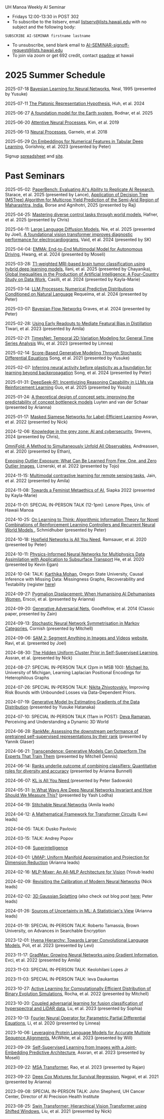 UH Manoa Weekly AI Seminar
- Fridays 12:00-13:30 in POST 302
- To subscribe to the listserv, email listserv@lists.hawaii.edu with no subject and the following body:
  
`SUBSCRIBE AI-SEMINAR firstname lastname`

- To unsubscribe, send blank email to AI-SEMINAR-signoff-request@lists.hawaii.edu
- To join via zoom or get 692 credit, contact [psadow](https://peterjsadowski.github.io/) at hawaii


# 2025 Summer Schedule

2025-07-18 [Bayesian Learning for Neural Networks](https://citeseerx.ist.psu.edu/document?repid=rep1&type=pdf&doi=db869fa192a3222ae4f2d766674a378e47013b1b), Neal, 1995 (presented by Yusuke)

2025-07-11 [The Platonic Representation Hypothesis](https://arxiv.org/abs/2405.07987), Huh, et al. 2024 

2025-06-27 [A foundation model for the Earth system](https://www.nature.com/articles/s41586-025-09005-y), Bodnar, et al. 2025

2025-06-20 [Attentive Neural Processes](https://arxiv.org/abs/1901.05761), Kim, et al. 2019 

2025-06-13 [Neural Processes](https://arxiv.org/abs/1807.01622), Garnelo, et al. 2018 

2025-05-29 [On Embeddings for Numerical Features in Tabular Deep Learning](https://arxiv.org/abs/2203.05556), Gorishniy, et al. 2023 (presented by Peter)

Signup [spreadsheet](https://docs.google.com/spreadsheets/d/1ah-JpoPwa59x--LdwsAmpWh5Tv3OvqMhBrs60mSTjKo/edit?usp=sharing) and [site](https://github.com/hawaii-ai/ai-seminar).


# Past Seminars

2025-05-02: [PaperBench: Evaluating AI's Ability to Replicate AI Research](https://arxiv.org/abs/2504.01848), Starace, et al. 2025 (presented by Lance), [Application of Decision Tree (M5Tree) Algorithm for Multicrop Yield Prediction of the Semi-Arid Region of Maharashtra, India](https://www.jsoftcivil.com/article_196446.html), Borse and Agnihotri, 2025 (presented by Raj)

2025-04-25: [Mastering diverse control tasks through world models](https://www.nature.com/articles/s41586-025-08744-2), Hafner, et al. 2025 (presented by Chris)

2025-04-11: [Large Language Diffusion Models](https://arxiv.org/abs/2502.09992), Nie, et al. 2025 (presented by Joel), [A foundational vision transformer improves diagnostic performance for electrocardiograms](https://www.nature.com/articles/s41746-023-00840-9), Vaid, et al. 2024 (presented by SK)

2025-04-04: [EMMA: End-to-End Multimodal Model for Autonomous Driving](https://arxiv.org/abs/2410.23262), Hwang, et al. 2024 (presented by Moseli)

2025-03-28: [T1-weighted MRI-based brain tumor classification using hybrid deep learning models](https://www.nature.com/articles/s41598-025-92020-w), Ilani, et al. 2025 (presented by Chayanika), [Global Inequalities in the Production of Artificial Intelligence: A Four-Country Study on Data Work](https://arxiv.org/abs/2410.14230), Casilli, et al. 2024 (presented by Kayla-Marie)

2025-03-14: [LLM Processes: Numerical Predictive Distributions Conditioned on Natural Language](https://arxiv.org/abs/2405.12856) Requeima, et al. 2024 (presented by Peter)

2025-03-07: [Bayesian Flow Networks](https://arxiv.org/abs/2308.07037) Graves, et al. 2024 (presented by Peter)

2025-02-28: [Using Early Readouts to Mediate Featural Bias in Distillation](https://arxiv.org/abs/2310.18590) Tiwari, et al. 2023 (presented by Amila)

2025-02-21: [TimesNet: Temporal 2D-Variation Modeling for General Time Series Analysis](https://arxiv.org/abs/2210.02186) Wu, et al. 2023 (presented by Linnea)

2025-02-14: [Score-Based Generative Modeling Through Stochastic Differential Equations](https://arxiv.org/abs/2011.13456) Song, et al. 2021 (presented by Yusuke)

2025-02-07: [Inferring neural activity before plasticity as a foundation for learning beyond backpropagation](https://www.nature.com/articles/s41593-023-01514-1) Song, et al. 2024 (presented by Peter)

2025-01-31: [DeepSeek-R1: Incentivizing Reasoning Capability in LLMs via Reinforcement Learning](https://github.com/deepseek-ai/DeepSeek-R1/blob/main/DeepSeek_R1.pdf) Guo, et al. 2025 (presented by Yosub)

2025-01-24: [A theoretical design of concept sets: improving the predictability of concept bottleneck models](https://openreview.net/forum?id=oTv6Qa12G0&noteId=IcK0rpehH9) Luyten and van der Schaar (presented by Arianna)

2025-01-17: [Masked Siamese Networks for Label-Efficient Learning](https://arxiv.org/abs/2204.07141) Assran, et al. 2022 (presented by Nick)

2024-12-06: [Knowledge in the grey zone: AI and cybersecurity](https://link.springer.com/article/10.1057/s42984-020-00007-w), Stevens, 2024 (presented by Chris),

[OmniFold: A Method to Simultaneously Unfold All Observables](https://arxiv.org/abs/1911.09107), Andreassen, et al. 2020 (presented by Ethan),

[Exposing Outlier Exposure: What Can Be Learned From Few, One, and Zero Outlier Images](https://arxiv.org/abs/2205.11474), Liznerski, et al. 2022 (presented by Tojo)

2024-11-15: [Multimodal contrastive learning for remote sensing tasks](https://arxiv.org/abs/2209.02329), Jain, et al. 2022 (presented by Amila)

2024-11-08: [Towards a Feminist Metaethics of AI](https://arxiv.org/abs/2311.14700), Siapka 2022 (presented by Kayla-Marie)

2024-11-01: SPECIAL IN-PERSON TALK (12-1pm): Lenore Pipes, Univ. of Hawaii Manoa

2024-10-25: [On Learning to Think: Algorithmic Information Theory for Novel Combinations of Reinforcement Learning Controllers and Recurrent Neural World Models
](https://arxiv.org/abs/1511.09249), Schmidhuber (presented by Peter)

2024-10-18: [Hopfield Networks is All You Need](https://arxiv.org/abs/2008.02217), Ramsauer, et al. 2020 (presented by Peter)

2024-10-11: [Physics-Informed Neural Networks for Multiphysics Data Assimilation with Application to Subsurface Transport](https://www.sciencedirect.com/science/article/abs/pii/S0309170819311649) He, et al. 2020 (presented by Kevin Egan)

2024-10-04: TALK: [Karthika Mohan](https://www.karthikamohan.com/), Oregon State University, Causal Inference with Missing Data: Missingness Graphs, Recoverability and Testability (register [here](https://aiphi.shepherdresearchlab.org/event/affinity-group-october-2024/))

2024-09-27: [Pygmalion Displacement: When Humanising AI Dehumanises Women](https://osf.io/preprints/socarxiv/jqxb6), Erscoi, et al. (presented by Arianna)

2024-09-20: [Generative Adversarial Nets](https://arxiv.org/abs/1406.26610), Goodfellow, et al. 2014 (Classic paper, presented by Zain)

2024-09-13: [Stochastic Neural Network Symmetrisation in Markov Categories](https://arxiv.org/abs/2406.11814), Cornish (presented by Mitchell)

2024-09-06: [SAM 2: Segment Anything in Images and Videos](https://arxiv.org/abs/2408.00714) [website](https://ai.meta.com/sam2/), Ravi, et al. (presented by Joel)

2024-08-30: [The Hidden Uniform Cluster Prior in Self-Supervised Learning](https://arxiv.org/abs/2210.07277), Assran, et al. (presented by Nick)

2024-08-27: SPECIAL IN-PERSON TALK (2pm in MSB 100): [Michael Ito](https://www.michaelito-ai.com/), University of Michigan, Learning Laplacian Positional Encodings for Heterophilous Graphs

2024-07-26: SPECIAL IN-PERSON TALK: [Nikita Zhivotovskiy](https://sites.google.com/view/nikitazhivotovskiy/), Improving Risk Bounds with Unbounded Losses via Data-Dependent Priors. 

2024-07-19: [Generative Model by Estimating Gradients of the Data Distribution](https://arxiv.org/abs/1907.05600) (presented by Yusuke Hatanaka)

2024-07-10: SPECIAL IN-PERSON TALK (11am in POST): [Deva Ramanan](https://www.cs.cmu.edu/~deva/), Perceiving and Understanding a Dynamic 3D World

2024-06-28: [RankMe: Assessing the downstream performance of pretrained self-supervised representations by their rank](https://arxiv.org/abs/2210.02885) (presented by Yannik Glaser)

2024-06-21: [Transcendence: Generative Models Can Outperform The Experts That Train Them](https://arxiv.org/abs/2406.11741) (presented by Mitchell Dennis)

2024-06-14: [Ranks underlie outcome of combining classifiers: Quantitative roles for diversity and accuracy](https://www.sciencedirect.com/science/article/pii/S2666389921002890) (presented by Arianna Bunnell)

2024-06-07: [KL is All You Need
](https://blog.alexalemi.com/kl-is-all-you-need.html) (presented by Peter Sadowski)

2024-05-31: [In What Ways Are Deep Neural Networks Invariant and How Should We Measure This?](https://arxiv.org/abs/2210.03773) (presented by Yash Lodha)

2024-04-19: [Stitchable Neural Networks](https://openaccess.thecvf.com/content/CVPR2023/papers/Pan_Stitchable_Neural_Networks_CVPR_2023_paper.pdf) (Amila leads)

2024-04-12: [A Mathematical Framework for Transformer Circuits](https://transformer-circuits.pub/2021/framework/index.html)  (Levi leads)

2024-04-05: TALK: Dusko Pavlovic

2024-03-15: TALK: Andrey Popov

2024-03-08: [Superintelligence](https://idlewords.com/talks/superintelligence.htm)

2024-03-01: [UMAP: Uniform Manifold Approximation and Projection for Dimension Reduction](https://arxiv.org/abs/1802.03426) (Arianna leads)

2024-02-16: [MLP-Mixer: An All-MLP Architecture for Vision](https://arxiv.org/abs/2105.01601) (Yosub leads)

2024-02-09: [Revisiting the Calibration of Modern Neural Networks](https://arxiv.org/abs/2106.07998) (Nick leads)

2024-02-02: [3D Gaussian Splatting](https://repo-sam.inria.fr/fungraph/3d-gaussian-splatting/) (also check out blog post [here](https://huggingface.co/blog/gaussian-splatting); Peter leads)

2024-01-26: [Sources of Uncertainty in ML: A Statistician's View](https://arxiv.org/abs/2305.16703) (Arianna leads)

2024-01-19: SPECIAL IN-PERSON TALK: Roberto Tamassia, Brown University, on Advances in Searchable Encryption

2023-12-01: [Hyena Hierarchy: Towards Larger Convolutional Language Models](https://arxiv.org/abs/2302.10866), Poli, et al. 2023 (presented by Levi)

2023-11-17: [GradMax: Growing Neural Networks using Gradient Information](https://arxiv.org/abs/2201.05125), Evci, et al. 2022 (presented by Amila)

2023-11-03: SPECIAL IN-PERSON TALK: Keolohilani Lopes Jr

2023-11-03: SPECIAL IN-PERSON TALK: Ieva Daukantas

2023-10-27: [Active Learning for Computationally Efficient Distribution of Binary Evolution Simulations](https://arxiv.org/abs/2203.16683), Rocha, et al. 2022 (presented by Mitchell)

2023-10-20: [Coupled adversarial learning for fusion classification of hyperspectral and LiDAR data](https://www.sciencedirect.com/science/article/abs/pii/S156625352200269X), Lu, et al. 2023 (presented by Sophia)

2023-10-13: [Fourier Neural Operator for Parametric Partial Differential Equations](https://arxiv.org/abs/2010.08895), Li, et al. 2020 (presented by Linnea)

2023-10-06: [Leveraging Protein Language Models for Accurate Multiple Sequence Alignments](https://pubmed.ncbi.nlm.nih.gov/37414576/), McWhite, et al. 2023 (presented by Will)

2023-09-29: [Self-Supervised Learning from Images with a Joint-Embedding Predictive Architecture](https://arxiv.org/abs/2301.08243), Assran, et al. 2023 (presented by Moseli)

2023-09-22: [MSA Transformer](https://www.biorxiv.org/content/10.1101/2021.02.12.430858v1.full), Rao, et al. 2023 (presented by Rajan)

2023-09-22: [Deep Cox Mixtures for Survival Regression](https://arxiv.org/abs/2101.06536), Nagpal, et al. 2021 (presented by Arianna)

2023-09-08: SPECIAL IN-PERSON TALK: John Shepherd, UH Cancer Center, Director of AI Precision Health Institute

2023-08-25: [Swin Transformer: Hierarchical Vision Transformer using Shifted Windows](https://arxiv.org/abs/2103.14030), Liu, et al. 2021 (presented by Nick)


